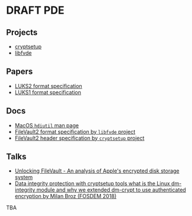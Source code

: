 # DRAFT PDE


## Projects

- [cryptsetup](https://gitlab.com/cryptsetup/cryptsetup)
- [libfvde](https://github.com/libyal/libfvde)


## Papers

- [LUKS2 format specification](https://gitlab.com/cryptsetup/LUKS2-docs/-/raw/main/luks2_doc_wip.pdf)
- [LUKS1 format specification](https://www.kernel.org/pub/linux/utils/cryptsetup/LUKS_docs/on-disk-format.pdf)


## Docs

- [MacOS `hdiutil` man page](https://ss64.com/mac/hdiutil.html)
- [FileVault2 format specification by `libfvde` project](https://github.com/libyal/libfvde/blob/main/documentation/FileVault%20Drive%20Encryption%20(FVDE).asciidoc)
- [FileVault2 header specification by `cryptsetup` project](https://gitlab.com/cryptsetup/cryptsetup/-/blob/main/lib/fvault2/fvault2.c?ref_type=heads#L56)


## Talks

- [Unlocking FileVault - An analysis of Apple's encrypted disk storage system](https://www.youtube.com/watch?v=doGzuOYCNJE)
- [Data integrity protection with cryptsetup tools what is the Linux dm-integrity module and why we extended dm-crypt to use authenticated encryption by Milan Broz (FOSDEM 2018)](https://www.youtube.com/watch?v=cJuX-9Enubo)




TBA

